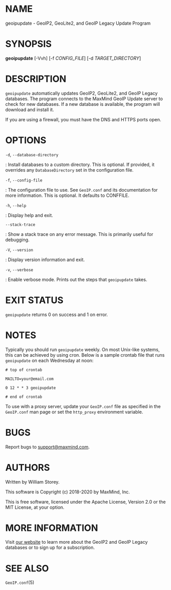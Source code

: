 # NAME

geoipupdate - GeoIP2, GeoLite2, and GeoIP Legacy Update Program

# SYNOPSIS

**geoipupdate** [-Vvh] [-f *CONFIG_FILE*] [-d *TARGET_DIRECTORY*]

# DESCRIPTION

`geoipupdate` automatically updates GeoIP2, GeoLite2, and GeoIP Legacy
databases. The program connects to the MaxMind GeoIP Update server to
check for new databases. If a new database is available, the program will
download and install it.

If you are using a firewall, you must have the DNS and HTTPS ports
open.

# OPTIONS

`-d`, `--database-directory`

:   Install databases to a custom directory.  This is optional. If provided, it
    overrides any `DatabaseDirectory` set in the configuration file.

`-f`, `--config-file`

:   The configuration file to use. See `GeoIP.conf` and its documentation for
    more information. This is optional. It defaults to CONFFILE.

`-h`, `--help`

:   Display help and exit.

`--stack-trace`

:   Show a stack trace on any error message. This is primarily useful for
    debugging.

`-V`, `--version`

:   Display version information and exit.

`-v`, `--verbose`

:   Enable verbose mode. Prints out the steps that `geoipupdate` takes.

# EXIT STATUS

`geoipupdate` returns 0 on success and 1 on error.

# NOTES

Typically you should run `geoipupdate` weekly. On most Unix-like systems,
this can be achieved by using cron. Below is a sample crontab file that
runs `geoipupdate` on each Wednesday at noon:

    # top of crontab

    MAILTO=your@email.com

    0 12 * * 3 geoipupdate

    # end of crontab


To use with a proxy server, update your `GeoIP.conf` file as specified
in the `GeoIP.conf` man page or set the `http_proxy` environment
variable.

# BUGS

Report bugs to [support@maxmind.com](mailto:support@maxmind.com).

# AUTHORS

Written by William Storey.

This software is Copyright (c) 2018-2020 by MaxMind, Inc.

This is free software, licensed under the Apache License, Version 2.0 or
the MIT License, at your option.

# MORE INFORMATION

Visit [our website](https://www.maxmind.com/en/geoip2-services-and-databases)
to learn more about the GeoIP2 and GeoIP Legacy databases or to sign up
for a subscription.

# SEE ALSO

`GeoIP.conf`(5)
